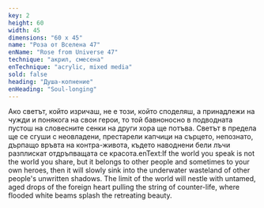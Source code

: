 ```yaml
---
key: 2
height: 60
width: 45
dimensions: "60 x 45"
name: "Роза от Вселена 47"
enName: "Rose from Universe 47"
technique: "акрил, смесена"
enTechnique: "acrylic, mixed media"
sold: false
heading: "Душа-копнение"
enHeading: "Soul-longing"
---
```

Ако светът, който изричаш, не е този, който споделяш, а принадлежи на чужди и понякога на свои герои, то той бавноносно в подводната пустош на словесните сенки на други хора ще потъва. Светът в предела ще се сгуши с неовладени, престарели капчици на сърцето, непознато, дърпащо връвта на контра-живота, където наводнени бели лъчи разплискат отдръпващата се красота.enText:If the world you speak is not the world you share, but it belongs to other people and sometimes to your own heroes, then it will slowly sink into the underwater wasteland of other people's unwritten shadows. The limit of the world will nestle with untamed, aged drops of the foreign heart pulling the string of counter-life, where flooded white beams splash the retreating beauty.